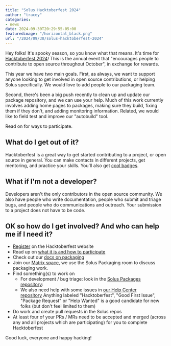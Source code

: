 ```yaml
---
title: "Solus Hacktoberfest 2024"
author: "tracey"
categories:
- news
date: 2024-09-30T20:29:55-05:00
featuredimage: "/horizontal_black.png"
url: "/2024/09/30/solus-hacktoberfest-2024"
---
```


Hey folks! It's spooky season, so you know what that means. It's time for [Hacktoberfest 2024](https://hacktoberfest.com/)! This is the annual event that "encourages people to contribute to open source throughout October", in exchange for rewards.

This year we have two main goals. First, as always, we want to support anyone 
looking to get involved in open source contributions, or helping Solus 
specifically. We would love to add people to our packaging team.

Second, there's been a big push recently to clean up and update our package 
repository, and we can use your help. Much of this work currently involves 
adding home pages to packages, making sure they build, fixing them if they 
don't, and adding monitoring information. Related, we would like to field test 
and improve our "autobuild" tool.

Read on for ways to participate.

<!--more-->

## What do I get out of it?

Hacktoberfest is a great way to get started contributing to a project, or open source in general. You can make contacts in different projects, get mentoring, and practice your skills. You'll also get [cool badges](https://hacktoberfest.com/about/#rewards).

## What if I'm not a developer?

Developers aren't the only contributors in the open source community. We also have people who write documentation, people who submit and triage bugs, and people who do communications and outreach. Your submission to a project does not have to be code.

## OK so how do I get involved? And who can help me if I need it?

- [Register](https://hacktoberfest.com/auth/) on the Hacktoberfest website
- Read up on [what it is and how to participate](https://hacktoberfest.com/about/)
- Check out our [docs on packaging](https://help.getsol.us/docs/packaging)
- Join our [Matrix space](https://matrix.to/#/#solus:matrix.org), we use the Solus Packaging room to discuss packaging work.
- Find something(s) to work on
  - For development / bug triage: look in the [Solus Packages  
repository](https://github.com/getsolus/packages/issues):
  - We also need help with some issues in [our Help Center  
repository](https://github.com/getsolus/help-center-docs/issue)
Anything labeled "Hacktoberfest", "Good First Issue", "Package Request" or "Help Wanted" is a good candidate for new folks (but don't feel limited to them)
- Do work and create pull requests in the Solus repos
- At least four of your PRs / MRs need to be accepted and merged (across any and all projects which are participating) for you to complete Hacktoberfest

Good luck, everyone and happy hacking!
